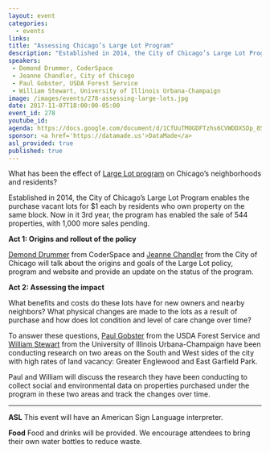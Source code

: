 ```yaml
---
layout: event
categories: 
  - events
links:
title: "Assessing Chicago’s Large Lot Program"
description: "Established in 2014, the City of Chicago’s Large Lot Program enables the purchase vacant lots for $1 each by residents who own property on the same block. What benefits and costs do these lots have for new owners? What physical changes are made to the lots as a result of purchase and how does lot condition change over time? To answer these questions, Paul Gobster from the USDA Forest Service and William Stewart from the University of Illinois Urbana-Champaign will share their research on two areas on the South and West sides of the city with high rates of land vacancy: Greater Englewood and East Garfield Park."
speakers:
 - Demond Drummer, CoderSpace
 - Jeanne Chandler, City of Chicago
 - Paul Gobster, USDA Forest Service
 - William Stewart, University of Illinois Urbana-Champaign
image: /images/events/278-assessing-large-lots.jpg
date: 2017-11-07T18:00:00-05:00
event_id: 278
youtube_id: 
agenda: https://docs.google.com/document/d/1CfUuTMOGDFTzhs6CVWDDXSDp_8StggLHDe3J5LWCoNo/edit#
sponsor: <a href='https://datamade.us'>DataMade</a>
asl_provided: true
published: true
---
```


What has been the effect of [Large Lot program](https://www.largelots.org/) on Chicago’s neighborhoods and residents? 

Established in 2014, the City of Chicago’s Large Lot Program enables the purchase vacant lots for $1 each by residents who own property on the same block. Now in it 3rd year, the program has enabled the sale of 544 properties, with 1,000 more sales pending.

**Act 1: Origins and rollout of the policy**

[Demond Drummer](https://www.linkedin.com/in/demonddrummer/) from CoderSpace and [Jeanne Chandler](https://www.linkedin.com/in/jeanne-chandler-46985843/) from the City of Chicago will talk about the origins and goals of the Large Lot policy, program and website and provide an update on the status of the program.

**Act 2: Assessing the impact**

What benefits and costs do these lots have for new owners and nearby neighbors? What physical changes are made to the lots as a result of purchase and how does lot condition and level of care change over time? 

To answer these questions, [Paul Gobster](https://www.nrs.fs.fed.us/people/Gobster) from the USDA Forest Service and [William Stewart](https://landarch.illinois.edu/faculty/william-stewart) from the University of Illinois Urbana-Champaign have been conducting research on two areas on the South and West sides of the city with high rates of land vacancy: Greater Englewood and East Garfield Park.

Paul and William will discuss the research they have been conducting to collect social and environmental data on properties purchased under the program in these two areas and track the changes over time.

---

**ASL** This event will have an American Sign Language interpreter.

**Food** Food and drinks will be provided. We encourage attendees to bring their own water bottles to reduce waste.